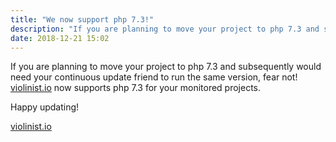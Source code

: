 ```yaml
---
title: "We now support php 7.3!"
description: "If you are planning to move your project to php 7.3 and subsequently would need your continuous update friend to run the same version, fear…"
date: 2018-12-21 15:02
---
```


<p name="ed05" id="ed05" class="graf graf--p graf-after--h3">If you are planning to move your project to php 7.3 and subsequently would need your continuous update friend to run the same version, fear not! <a href="https://violinist.io" data-href="https://violinist.io" class="markup--anchor markup--p-anchor" rel="noopener" target="_blank">violinist.io</a> now supports php 7.3 for your monitored projects.</p><p name="2e63" id="2e63" class="graf graf--p graf-after--p">Happy updating!</p><p name="3084" id="3084" class="graf graf--p graf-after--p graf--trailing"><a href="https://violinist.io" data-href="https://violinist.io" class="markup--anchor markup--p-anchor" rel="noopener" target="_blank">violinist.io</a></p>